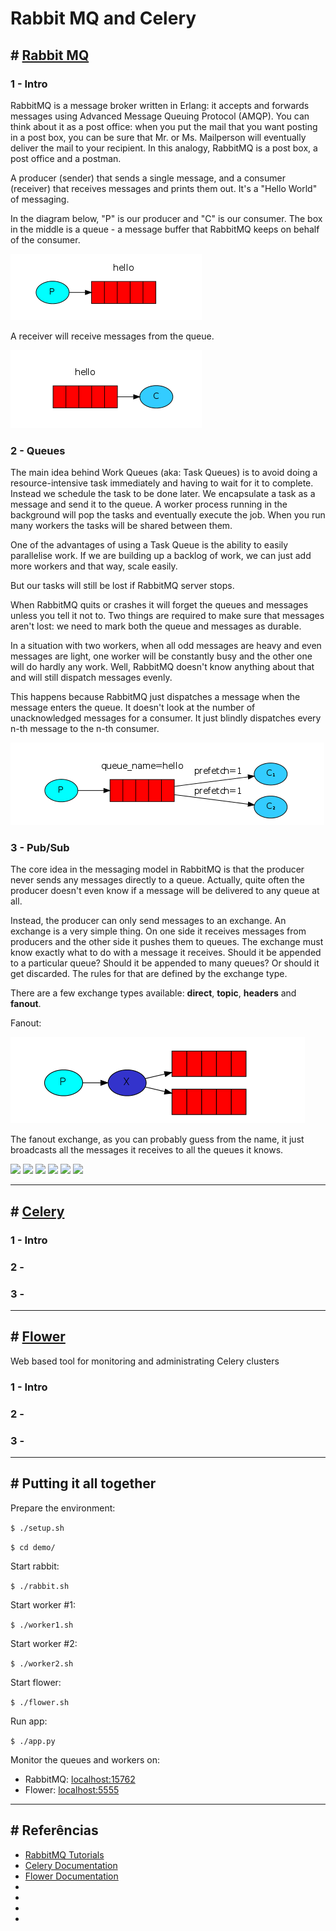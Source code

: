 # Rabbit MQ and Celery

## # [Rabbit MQ](https://www.rabbitmq.com)

### 1 - Intro

RabbitMQ is a message broker written in Erlang: it accepts and forwards messages using Advanced Message Queuing Protocol (AMQP). You can think about it as a post office: when you put the mail that you want posting in a post box, you can be sure that Mr. or Ms. Mailperson will eventually deliver the mail to your recipient. In this analogy, RabbitMQ is a post box, a post office and a postman.

A producer (sender) that sends a single message, and a consumer (receiver) that receives messages and prints them out. It's a "Hello World" of messaging.

In the diagram below, "P" is our producer and "C" is our consumer. The box in the middle is a queue - a message buffer that RabbitMQ keeps on behalf of the consumer.

![](.img/sending.png)

A receiver will receive messages from the queue.

![](.img/receive.png)

### 2 - Queues

The main idea behind Work Queues (aka: Task Queues) is to avoid doing a resource-intensive task immediately and having to wait for it to complete. Instead we schedule the task to be done later. We encapsulate a task as a message and send it to the queue. A worker process running in the background will pop the tasks and eventually execute the job. When you run many workers the tasks will be shared between them.

One of the advantages of using a Task Queue is the ability to easily parallelise work. If we are building up a backlog of work, we can just add more workers and that way, scale easily.

But our tasks will still be lost if RabbitMQ server stops.

When RabbitMQ quits or crashes it will forget the queues and messages unless you tell it not to. Two things are required to make sure that messages aren't lost: we need to mark both the queue and messages as durable.

In a situation with two workers, when all odd messages are heavy and even messages are light, one worker will be constantly busy and the other one will do hardly any work. Well, RabbitMQ doesn't know anything about that and will still dispatch messages evenly.

This happens because RabbitMQ just dispatches a message when the message enters the queue. It doesn't look at the number of unacknowledged messages for a consumer. It just blindly dispatches every n-th message to the n-th consumer.

![](.img/dispatch.png)

### 3 - Pub/Sub

The core idea in the messaging model in RabbitMQ is that the producer never sends any messages directly to a queue. Actually, quite often the producer doesn't even know if a message will be delivered to any queue at all.

Instead, the producer can only send messages to an exchange. An exchange is a very simple thing. On one side it receives messages from producers and the other side it pushes them to queues. The exchange must know exactly what to do with a message it receives. Should it be appended to a particular queue? Should it be appended to many queues? Or should it get discarded. The rules for that are defined by the exchange type.

There are a few exchange types available: **direct**, **topic**, **headers** and **fanout**.

Fanout:

![](.img/exchange.png)

The fanout exchange, as you can probably guess from the name, it just broadcasts all the messages it receives to all the queues it knows.

![](.img/)
![](.img/)
![](.img/)
![](.img/)
![](.img/)
![](.img/)

___

## # [Celery](https://docs.celeryproject.org/en/stable/#)

### 1 - Intro

### 2 - 

### 3 - 
___

## # [Flower](https://flower.readthedocs.io/en/latest/)

Web based tool for monitoring and 
administrating Celery clusters

### 1 - Intro

### 2 - 

### 3 - 

___

## # Putting it all together

Prepare the environment:

`$ ./setup.sh`

`$ cd demo/`

Start rabbit:

`$ ./rabbit.sh`

Start worker #1:

`$ ./worker1.sh`

Start worker #2:

`$ ./worker2.sh`

Start flower:

`$ ./flower.sh`

Run app:

`$ ./app.py`

Monitor the queues and workers on:

- RabbitMQ: [localhost:15762](localhost:15762)
- Flower: [localhost:5555](localhost:5555)

___

## # Referências

- [RabbitMQ Tutorials](https://www.rabbitmq.com/getstarted.html)
- [Celery Documentation](https://docs.celeryproject.org/en/stable/getting-started/introduction.html)
- [Flower Documentation](https://flower.readthedocs.io/en/latest/)
- []()
- []()
- []()
- []()
